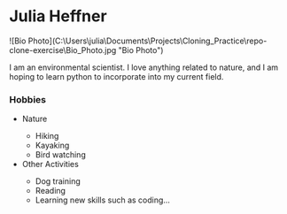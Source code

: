 <h1> Julia Heffner </h1>
![Bio Photo](C:\Users\julia\Documents\Projects\Cloning_Practice\repo-clone-exercise\Bio_Photo.jpg "Bio Photo")
    <p> I am an environmental scientist. I love anything related to nature, and I am hoping to learn python to incorporate into my current field. </p>
<h3> Hobbies </h3>
    <ul>
        <li> Nature </li>
            <ul>
             <li> Hiking </li>
             <li> Kayaking </li>
             <li> Bird watching </li>
            </ul>
        <li> Other Activities </li>
            <ul>
             <li> Dog training </li>
             <li> Reading </li>
             <li> Learning new skills such as coding... </li>
            </ul>
    </ul>
